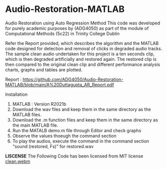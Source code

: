 # Audio-Restoration-MATLAB
Audio Restoration using Auto Regression Method
This code was developed for purely academic purposes by (ADG4050) as part of the module of Computational Methods (5c22) in Trinity College Dublin

Refer the Report provided, which describes the algorithm and the MATLAB code designed for detection and removal of clicks in degraded audio tracks. The sample clean audio undertaken for this project is a ten
seconds clip, which is then degraded artificially and restored again. The restored clip is then compared to the original clean clip and different performance analysis charts, graphs and tables
are plotted. 

Report : https://github.com/ADG4050/Audio-Restoration-MATLAB/blob/main/A%20Duttagupta_AR_Report.pdf

Installation
1) MATLAB : Version R2021b
2) Download the wav files and keep them in the same directory as the MATLAB files.
3) Download the .m function files and keep them in the same directory as the main MATLAB file.
4) Run the MATALB demo.m file through Editor and check graphs
5) Observe the values thoeugh the command section
6) To play the audios, execute the command in the command section "sound (restored, Fs)" for restored.wav


**LISCENSE**
The Following Code has been licensed from MIT license
[clean.webm](https://user-images.githubusercontent.com/114697469/204656269-e9a1fbbd-7545-4a2b-9347-516eb30be2bc.webm)
